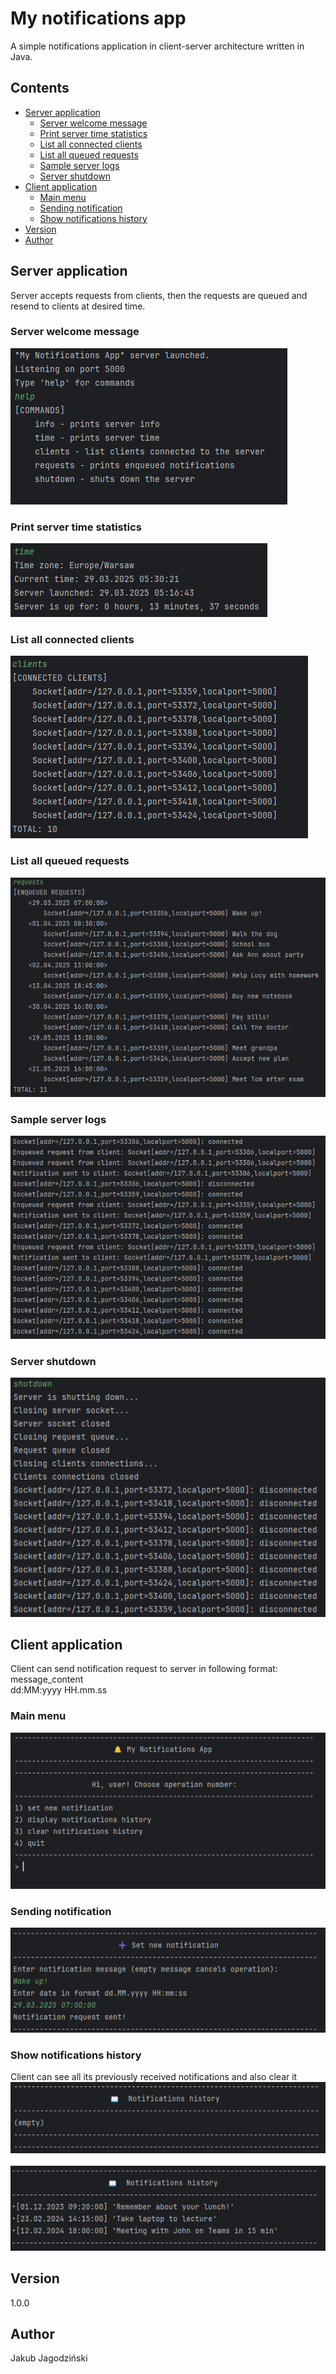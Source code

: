 # My notifications app

A simple notifications application in client-server architecture written in Java.

## Contents
- [Server application](#server-application)
  - [Server welcome message](#server-welcome-message)
  - [Print server time statistics](#print-server-time-statistics)
  - [List all connected clients](#list-all-connected-clients)
  - [List all queued requests](#list-all-queued-requests)
  - [Sample server logs](#sample-server-logs)
  - [Server shutdown](#server-shutdown)
- [Client application](#client-application)
  - [Main menu](#main-menu)
  - [Sending notification](#sending-notification)
  - [Show notifications history](#show-notifications-history)
- [Version](#version)
- [Author](#author)

## Server application
Server accepts requests from clients, then the requests are queued and resend to clients at desired time.
### Server welcome message
![Server](screenshots/server/server.png)

### Print server time statistics
![Time](screenshots/server/time.png)

### List all connected clients
![Clients](screenshots/server/clients.png)

### List all queued requests
![Requests](screenshots/server/requests.png)

### Sample server logs
![Logs](screenshots/server/logs.png)

### Server shutdown
![Server shutdown](screenshots/server/shutdown.png)

## Client application
Client can send notification request to server in following format:
<br>
message_content
<br>
dd:MM:yyyy HH.mm.ss

### Main menu
![Client menu](screenshots/client/client_menu.png)

### Sending notification
![Request send](screenshots/client/request_sent.png)

### Show notifications history
Client can see all its previously received notifications and also clear it
![History empty](screenshots/client/history_empty.png)
<br><br>
![History](screenshots/client/history.png)

## Version
1.0.0

## Author
Jakub Jagodziński
